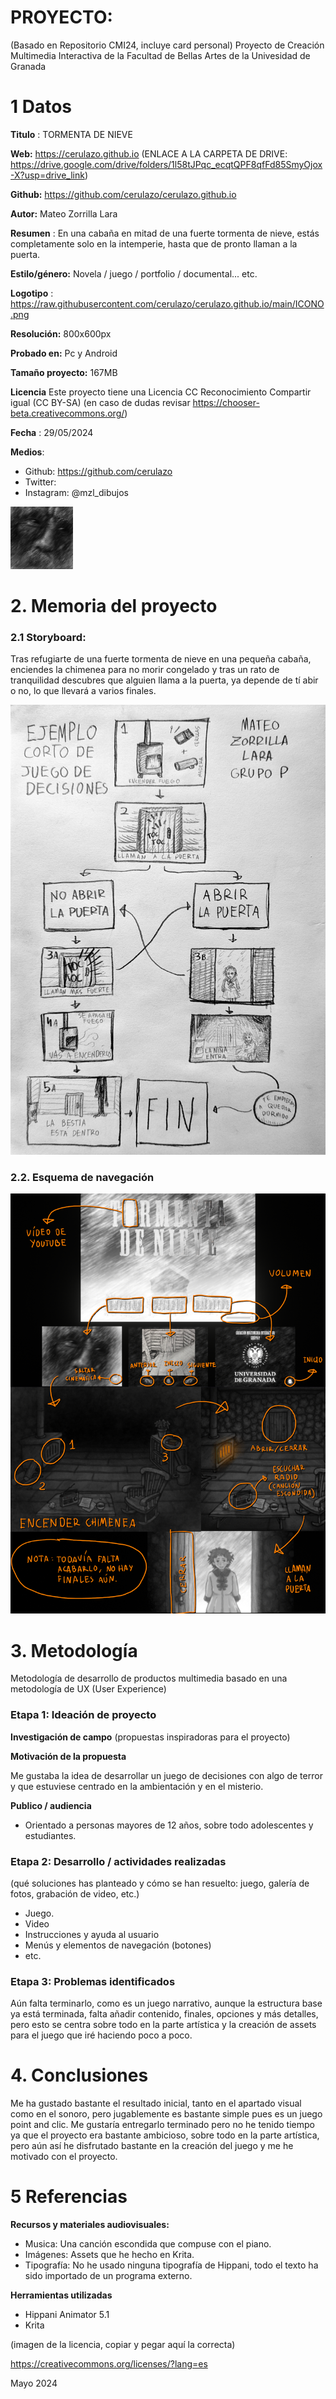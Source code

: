 # PROYECTO: 

(Basado en Repositorio CMI24, incluye card personal)
Proyecto de Creación Multimedia Interactiva de la  Facultad de Bellas Artes de la Univesidad de Granada



# 1 Datos 


**Titulo** : TORMENTA DE NIEVE

**Web:**   https://cerulazo.github.io (ENLACE A LA CARPETA DE DRIVE: https://drive.google.com/drive/folders/1l58tJPqc_ecqtQPF8qfFd85SmyOjox-X?usp=drive_link)

**Github:** https://github.com/cerulazo/cerulazo.github.io

**Autor:**  Mateo Zorrilla Lara

**Resumen** : En una cabaña en mitad de una fuerte tormenta de nieve, estás completamente solo en la intemperie, hasta que de pronto llaman a la puerta.

**Estilo/género:**  Novela / juego / portfolio / documental... etc.

**Logotipo** : https://raw.githubusercontent.com/cerulazo/cerulazo.github.io/main/ICONO.png 

**Resolución:** 800x600px

**Probado en:**  Pc y Android

**Tamaño proyecto:** 167MB

**Licencia** Este proyecto tiene una Licencia CC Reconocimiento Compartir igual (CC BY-SA)
        (en caso de dudas revisar https://chooser-beta.creativecommons.org/) 

**Fecha** : 29/05/2024

**Medios**:

- Github: https://github.com/cerulazo
- Twitter:
- Instagram: @mzl_dibujos


![logo](https://github.com/cerulazo/cerulazo.github.io/blob/main/ICONO.png)

# 2. Memoria del proyecto 

### 2.1 Storyboard: 


Tras refugiarte de una fuerte tormenta de nieve en una pequeña cabaña, enciendes la chimenea para no morir congelado y tras un rato de tranquilidad descubres que alguien llama a la puerta, ya depende de tí abir o no, lo que llevará a varios finales.


![storyboard](https://github.com/cerulazo/cerulazo.github.io/blob/main/STORYBOARD%20.jpg)


### 2.2. Esquema de navegación 


![esquema](https://github.com/cerulazo/cerulazo.github.io/blob/main/ESQUEMA.png)


# 3. Metodología

Metodología de desarrollo de productos multimedia basado en una metodología de UX (User Experience)



### Etapa 1: Ideación de proyecto

**Investigación de campo** (propuestas inspiradoras para el proyecto)


**Motivación de la propuesta** 

Me gustaba la idea de desarrollar un juego de decisiones con algo de terror y que estuviese centrado en la ambientación y en el misterio. 


**Publico / audiencia**

- Orientado a personas mayores de 12 años, sobre todo adolescentes y estudiantes.


### Etapa 2: Desarrollo / actividades realizadas

(qué soluciones has planteado y cómo se han resuelto: juego, galería de fotos, grabación de video, etc.)

- Juego. 
- Video 
- Instrucciones y ayuda al usuario 
- Menús y elementos de navegación (botones)
- etc.



### Etapa 3: Problemas identificados

Aún falta terminarlo, como es un juego narrativo, aunque la estructura base ya está terminada, falta añadir contenido, finales, opciones y más detalles, pero esto se centra sobre todo en la parte artística y la creación de assets para el juego que iré haciendo poco a poco.


# 4. Conclusiones 

Me ha gustado bastante el resultado inicial, tanto en el apartado visual como en el sonoro, pero jugablemente es bastante simple pues es un juego point and clic. Me gustaría entregarlo terminado pero no he tenido tiempo ya que el proyecto era bastante ambicioso, sobre todo en la parte artística, pero aún así he disfrutado bastante en la creación del juego y me he motivado con el proyecto.


# 5 Referencias 


**Recursos y materiales audiovisuales:**

* Musica: Una canción escondida que compuse con el piano.
* Imágenes: Assets que he hecho en Krita.
* Tipografía: No he usado ninguna tipografía de Hippani, todo el texto ha sido importado de un programa externo.

**Herramientas utilizadas**

- Hippani Animator 5.1
- Krita



(imagen de la licencia, copiar y pegar aquí la correcta)

https://creativecommons.org/licenses/?lang=es

Mayo 2024
